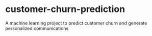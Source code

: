 # customer-churn-prediction
A machine learning project to predict customer churn and generate personalized communications